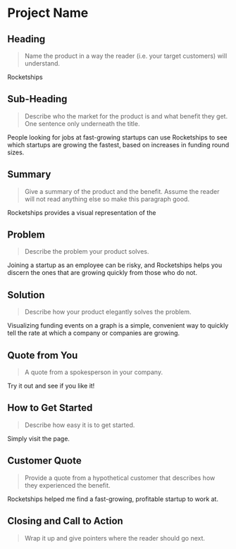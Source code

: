 # Project Name #

<!-- 
> This material was originally posted [here](http://www.quora.com/What-is-Amazons-approach-to-product-development-and-product-management). It is reproduced here for posterities sake.

There is an approach called "working backwards" that is widely used at Amazon. They work backwards from the customer, rather than starting with an idea for a product and trying to bolt customers onto it. While working backwards can be applied to any specific product decision, using this approach is especially important when developing new products or features.

For new initiatives a product manager typically starts by writing an internal press release announcing the finished product. The target audience for the press release is the new/updated product's customers, which can be retail customers or internal users of a tool or technology. Internal press releases are centered around the customer problem, how current solutions (internal or external) fail, and how the new product will blow away existing solutions.

If the benefits listed don't sound very interesting or exciting to customers, then perhaps they're not (and shouldn't be built). Instead, the product manager should keep iterating on the press release until they've come up with benefits that actually sound like benefits. Iterating on a press release is a lot less expensive than iterating on the product itself (and quicker!).

If the press release is more than a page and a half, it is probably too long. Keep it simple. 3-4 sentences for most paragraphs. Cut out the fat. Don't make it into a spec. You can accompany the press release with a FAQ that answers all of the other business or execution questions so the press release can stay focused on what the customer gets. My rule of thumb is that if the press release is hard to write, then the product is probably going to suck. Keep working at it until the outline for each paragraph flows. 

Oh, and I also like to write press-releases in what I call "Oprah-speak" for mainstream consumer products. Imagine you're sitting on Oprah's couch and have just explained the product to her, and then you listen as she explains it to her audience. That's "Oprah-speak", not "Geek-speak".

Once the project moves into development, the press release can be used as a touchstone; a guiding light. The product team can ask themselves, "Are we building what is in the press release?" If they find they're spending time building things that aren't in the press release (overbuilding), they need to ask themselves why. This keeps product development focused on achieving the customer benefits and not building extraneous stuff that takes longer to build, takes resources to maintain, and doesn't provide real customer benefit (at least not enough to warrant inclusion in the press release).
 -->
 
## Heading ##
  > Name the product in a way the reader (i.e. your target customers) will understand.

  Rocketships

## Sub-Heading ##
  > Describe who the market for the product is and what benefit they get. One sentence only underneath the title.

  People looking for jobs at fast-growing startups can use Rocketships to see which startups are growing the fastest, based on increases in funding round sizes.

## Summary ##
  > Give a summary of the product and the benefit. Assume the reader will not read anything else so make this paragraph good.

  Rocketships provides a visual representation of the 

## Problem ##
  > Describe the problem your product solves.

  Joining a startup as an employee can be risky, and Rocketships helps you discern the ones that are growing
  quickly from those who do not.

## Solution ##
  > Describe how your product elegantly solves the problem.

  Visualizing funding events on a graph is a simple, convenient way to quickly tell the rate at which a company or companies are growing.

## Quote from You ##
  > A quote from a spokesperson in your company.

  Try it out and see if you like it!

## How to Get Started ##
  > Describe how easy it is to get started.

  Simply visit the page.

## Customer Quote ##
  > Provide a quote from a hypothetical customer that describes how they experienced the benefit.

  Rocketships helped me find a fast-growing, profitable startup to work at.

## Closing and Call to Action ##
  > Wrap it up and give pointers where the reader should go next.
